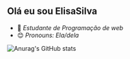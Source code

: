 ## Olá eu sou ElisaSilva

- 🌱 *Estudante de Programação de web*
- 😊 *Pronouns: Ela/dela*

![Anurag's GitHub stats](https://github-readme-stats.vercel.app/api?username=anuraghazra&show_icons=true&theme=panda)
 
##

